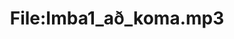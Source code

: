 ---
title: File:Imba1_að_koma.mp3
recording of: að koma
reading speed: slow
speaker: Imba
license: CC0
---